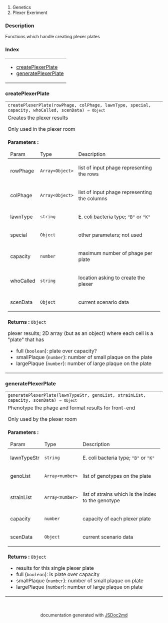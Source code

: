   <ol class="breadcrumb">
    <li>Genetics</li>
  <li>Plexer Exeriment</li>
</ol>
  <p class="comment">
    <h3>Description</h3>
  </p>
  <p class="comment">
    Functions which handle creating plexer plates
  </p>
<section>
  <h3 id="index">Index</h3>
  <table class="table table-sm table-bordered index-table">
    <tbody>
      <tr>
        <td class="col-md-4">
          <ul class="index-list">
<li>
                <a href="#module_Plexer Exeriment.createPlexerPlate">createPlexerPlate</a>
              </li>
<li>
                <a href="#module_Plexer Exeriment.generatePlexerPlate">generatePlexerPlate</a>
              </li>
          </ul>
        </td>
      </tr>
    </tbody>
  </table>
</section>
  <section>
  <a name="module_Plexer Exeriment.createPlexerPlate"></a>
    <h3 id=createPlexerPlate>createPlexerPlate</h3>
  <table class="table table-sm table-bordered">
    <tbody>
      <tr>
        <td class="col-md-4"><code>createPlexerPlate(rowPhage, colPhage, lawnType, special, capacity, whoCalled, scenData) ⇒ <code>Object</code></code></td>
      </tr>
        <tr>
          <td class="col-md-4">
            <div class="io-description">Creates the plexer results

Only used in the plexer room</div>
          </td>
        </tr>
        <tr>
          <td class="col-md-4">
              <div class="io-description">
                <b>Parameters :</b> <table class="params">
  <thead>
    <tr>
        <td>Param</td>
        <td>Type</td>
        <td>Description</td>
    </tr>
  </thead>
  <tbody>
<tr>
        <td>rowPhage</td><td><code>Array&lt;Object&gt;</code></td><td><p>list of input phage representing the rows</p>
</td>
      </tr><tr>
        <td>colPhage</td><td><code>Array&lt;Object&gt;</code></td><td><p>list of input phage representing the columns</p>
</td>
      </tr><tr>
        <td>lawnType</td><td><code>string</code></td><td><p>E. coli bacteria type; <code>&quot;B&quot;</code> or <code>&quot;K&quot;</code></p>
</td>
      </tr><tr>
        <td>special</td><td><code>Object</code></td><td><p>other parameters; not used</p>
</td>
      </tr><tr>
        <td>capacity</td><td><code>number</code></td><td><p>maximum number of phage per plate</p>
</td>
      </tr><tr>
        <td>whoCalled</td><td><code>string</code></td><td><p>location asking to create the plexer</p>
</td>
      </tr><tr>
        <td>scenData</td><td><code>Object</code></td><td><p>current scenario data</p>
</td>
      </tr>  </tbody>
</table>

</div>
          </td>
        </tr>
        <tr>
          <td class="col-md-4">
              <div class="io-description"><b>Returns : </b> <code>Object</code>    <div class="io-description">
    <p>plexer results; 2D array (but as an object) where each cell is a &quot;plate&quot; that has</p>
<ul>
<li>full (<code>boolean</code>): plate over capacity?</li>
<li>smallPlaque (<code>number</code>): number of small plaque on the plate</li>
<li>largePlaque (<code>number</code>): number of large plaque on the plate</li>
</ul>
</div>
</div>
          </td>
        </tr>
    </tbody>
  </table>
</section>
  <section>
  <a name="module_Plexer Exeriment.generatePlexerPlate"></a>
    <h3 id=generatePlexerPlate>generatePlexerPlate</h3>
  <table class="table table-sm table-bordered">
    <tbody>
      <tr>
        <td class="col-md-4"><code>generatePlexerPlate(lawnTypeStr, genoList, strainList, capacity, scenData) ⇒ <code>Object</code></code></td>
      </tr>
        <tr>
          <td class="col-md-4">
            <div class="io-description">Phenotype the phage and format results for front-end

Only used by the plexer room</div>
          </td>
        </tr>
        <tr>
          <td class="col-md-4">
              <div class="io-description">
                <b>Parameters :</b> <table class="params">
  <thead>
    <tr>
        <td>Param</td>
        <td>Type</td>
        <td>Description</td>
    </tr>
  </thead>
  <tbody>
<tr>
        <td>lawnTypeStr</td><td><code>string</code></td><td><p>E. coli bacteria type; <code>&quot;B&quot;</code> or <code>&quot;K&quot;</code></p>
</td>
      </tr><tr>
        <td>genoList</td><td><code>Array&lt;number&gt;</code></td><td><p>list of genotypes on the plate</p>
</td>
      </tr><tr>
        <td>strainList</td><td><code>Array&lt;number&gt;</code></td><td><p>list of strains which is the index to the genotype</p>
</td>
      </tr><tr>
        <td>capacity</td><td><code>number</code></td><td><p>capacity of each plexer plate</p>
</td>
      </tr><tr>
        <td>scenData</td><td><code>Object</code></td><td><p>current scenario data</p>
</td>
      </tr>  </tbody>
</table>

</div>
          </td>
        </tr>
        <tr>
          <td class="col-md-4">
              <div class="io-description"><b>Returns : </b> <code>Object</code>    <div class="io-description">
    <ul>
<li>results for this single plexer plate</li>
<li>full (<code>boolean</code>): is plate over capacity</li>
<li>smallPlaque (<code>number</code>): number of small plaque on plate</li>
<li>largePlaque (<code>number</code>): number of large plaque on plate</li>
</ul>
</div>
</div>
          </td>
        </tr>
    </tbody>
  </table>
</section>
<section style="margin-top:50px;text-align:center;">
documentation generated with <a href="https://github.com/jsdoc2md/jsdoc-to-markdown/">JSDoc2md</a>
</section>
